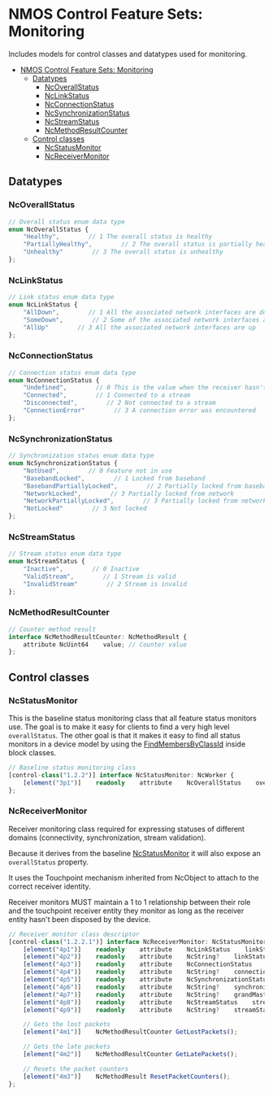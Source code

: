 # NMOS Control Feature Sets: Monitoring

Includes models for control classes and datatypes used for monitoring.

- [NMOS Control Feature Sets: Monitoring](#nmos-control-feature-sets-monitoring)
  - [Datatypes](#datatypes)
    - [NcOverallStatus](#ncoverallstatus)
    - [NcLinkStatus](#nclinkstatus)
    - [NcConnectionStatus](#ncconnectionstatus)
    - [NcSynchronizationStatus](#ncsynchronizationstatus)
    - [NcStreamStatus](#ncstreamstatus)
    - [NcMethodResultCounter](#ncmethodresultcounter)
  - [Control classes](#control-classes)
    - [NcStatusMonitor](#ncstatusmonitor)
    - [NcReceiverMonitor](#ncreceivermonitor)

## Datatypes

### NcOverallStatus

```typescript
// Overall status enum data type
enum NcOverallStatus {
    "Healthy",        // 1 The overall status is healthy
    "PartiallyHealthy",        // 2 The overall status is partially healthy
    "Unhealthy"        // 3 The overall status is unhealthy
};
```

### NcLinkStatus

```typescript
// Link status enum data type
enum NcLinkStatus {
    "AllDown",        // 1 All the associated network interfaces are down
    "SomeDown",        // 2 Some of the associated network interfaces are down
    "AllUp"        // 3 All the associated network interfaces are up
};
```

### NcConnectionStatus

```typescript
// Connection status enum data type
enum NcConnectionStatus {
    "Undefined",        // 0 This is the value when the receiver hasn't been instructed to connect to a stream
    "Connected",        // 1 Connected to a stream
    "Disconnected",        // 2 Not connected to a stream
    "ConnectionError"        // 3 A connection error was encountered
};
```

### NcSynchronizationStatus

```typescript
// Synchronization status enum data type
enum NcSynchronizationStatus {
    "NotUsed",        // 0 Feature not in use
    "BasebandLocked",        // 1 Locked from baseband
    "BasebandPartiallyLocked",        // 2 Partially locked from baseband
    "NetworkLocked",        // 3 Partially locked from network
    "NetworkPartiallyLocked",        // 3 Partially locked from network
    "NotLocked"        // 3 Not locked
};
```

### NcStreamStatus

```typescript
// Stream status enum data type
enum NcStreamStatus {
    "Inactive",        // 0 Inactive
    "ValidStream",        // 1 Stream is valid
    "InvalidStream"        // 2 Stream is invalid
};
```

### NcMethodResultCounter

```typescript
// Counter method result
interface NcMethodResultCounter: NcMethodResult {
    attribute NcUint64    value; // Counter value
};
```

## Control classes

### NcStatusMonitor

This is the baseline status monitoring class that all feature status monitors use.
The goal is to make it easy for clients to find a very high level `overallStatus`.
The other goal is that it makes it easy to find all status monitors in a device model by using the [FindMembersByClassId](https://specs.amwa.tv/ms-05-02/latest/docs/Blocks.html#search-methods) inside block classes.

```typescript
// Baseline status monitoring class
[control-class("1.2.2")] interface NcStatusMonitor: NcWorker {
    [element("3p1")]    readonly    attribute    NcOverallStatus    overallStatus;    // Overall status property
};
```

### NcReceiverMonitor

Receiver monitoring class required for expressing statuses of different domains (connectivity, synchronization, stream validation).

Because it derives from the baseline [NcStatusMonitor](#ncstatusmonitor) it will also expose an `overallStatus` property.

It uses the Touchpoint mechanism inherited from NcObject to attach to the correct receiver identity.

Receiver monitors MUST maintain a 1 to 1 relationship between their role and the touchpoint receiver entity they monitor as long as the receiver entity hasn't been disposed by the device.

```typescript
// Receiver monitor class descriptor
[control-class("1.2.2.1")] interface NcReceiverMonitor: NcStatusMonitor {
    [element("4p1")]    readonly    attribute    NcLinkStatus    linkStatus;    // Link status property
    [element("4p2")]    readonly    attribute    NcString?    linkStatusMessage;    // Link status message property
    [element("4p3")]    readonly    attribute    NcConnectionStatus    connectionStatus;    // Connection status property
    [element("4p4")]    readonly    attribute    NcString?    connectionStatusMessage;    // Connection status message property
    [element("4p5")]    readonly    attribute    NcSynchronizationStatus    synchronizationStatus;    // Synchronization status property
    [element("4p6")]    readonly    attribute    NcString?    synchronizationStatusMessage;    // Synchronization status message property
    [element("4p7")]    readonly    attribute    NcString?    grandMasterClockId;    // Grand master clock id property
    [element("4p8")]    readonly    attribute    NcStreamStatus    streamStatus;    // Stream status property
    [element("4p9")]    readonly    attribute    NcString?    streamStatusMessage;    // Stream status message property

    // Gets the lost packets
    [element("4m1")]    NcMethodResultCounter GetLostPackets();

    // Gets the late packets
    [element("4m2")]    NcMethodResultCounter GetLatePackets();

    // Resets the packet counters
    [element("4m3")]    NcMethodResult ResetPacketCounters();
};
```
